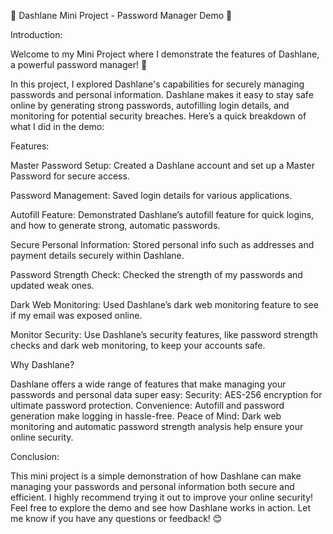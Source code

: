 🚀 Dashlane Mini Project - Password Manager Demo 🚀

Introduction:

Welcome to my Mini Project where I demonstrate the features of Dashlane, a powerful password manager! 🌟

In this project, I explored Dashlane's capabilities for securely managing passwords and personal information. Dashlane makes it easy to stay safe online by generating strong passwords, autofilling login details, and monitoring for potential security breaches. Here’s a quick breakdown of what I did in the demo:

Features:

Master Password Setup: Created a Dashlane account and set up a Master Password for secure access.

Password Management: Saved login details for various applications.

Autofill Feature: Demonstrated Dashlane’s autofill feature for quick logins, and how to generate strong, automatic passwords.

Secure Personal Information: Stored personal info such as addresses and payment details securely within Dashlane.

Password Strength Check: Checked the strength of my passwords and updated weak ones.

Dark Web Monitoring: Used Dashlane’s dark web monitoring feature to see if my email was exposed online.

Monitor Security: Use Dashlane’s security features, like password strength checks and dark web monitoring, to keep your accounts safe.


Why Dashlane?

Dashlane offers a wide range of features that make managing your passwords and personal data super easy:
Security: AES-256 encryption for ultimate password protection.
Convenience: Autofill and password generation make logging in hassle-free.
Peace of Mind: Dark web monitoring and automatic password strength analysis help ensure your online security.


Conclusion: 

This mini project is a simple demonstration of how Dashlane can make managing your passwords and personal information both secure and efficient. I highly recommend trying it out to improve your online security!
Feel free to explore the demo and see how Dashlane works in action. Let me know if you have any questions or feedback! 😊
